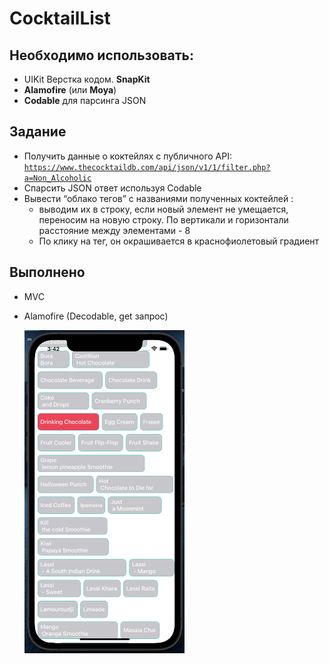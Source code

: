 # CocktailList

## Необходимо использовать:

- UIKit Верстка кодом. **SnapKit**
- **Alamofire** (или **Moya**)
- **Codable** для парсинга JSON

## Задание

- Получить данные о коктейлях с публичного API: [`https://www.thecocktaildb.com/api/json/v1/1/filter.php?a=Non_Alcoholic`](https://www.thecocktaildb.com/api/json/v1/1/filter.php?a=Non_Alcoholic)
- Спарcить JSON ответ используя Codable
- Вывести “облако тегов” c названиями полученных коктейлей :
    - выводим их в строку, если новый элемент не умещается, переносим на новую строку. По вертикали и горизонтали расстояние между элементами - 8
    - По клику на тег, он окрашивается в краснофиолетовый градиент

## Выполнено
- MVC
- Alamofire (Decodable, get запрос) 
  
  <img width="256" alt="example" src="https://raw.githubusercontent.com/semjonG/CocktailList/main/screenShot.png"><br>
